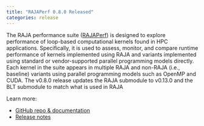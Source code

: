 ```yaml
---
title: "RAJAPerf 0.8.0 Released"
categories: release
---
```


The RAJA performance suite ([RAJAPerf](https://github.com/LLNL/RAJAPerf)) is designed to explore performance of loop-based computational kernels found in HPC applications. Specifically, it is used to assess, monitor, and compare runtime performance of kernels implemented using RAJA and variants implemented using standard or vendor-supported parallel programming models directly. Each kernel in the suite appears in multiple RAJA and non-RAJA (i.e., baseline) variants using parallel programming models such as OpenMP and CUDA. The v0.8.0 release updates the RAJA submodule to v0.13.0 and the BLT submodule to match what is used in RAJA

Learn more:
- [GitHub repo & documentation](https://github.com/LLNL/RAJAPerf)
- [Release notes](https://github.com/LLNL/RAJAPerf/releases/tag/v0.8.0)
